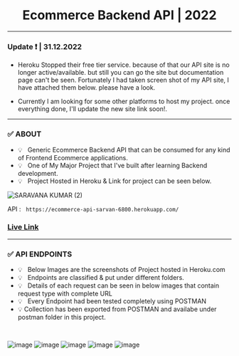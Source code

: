 <h1 align="center">  Ecommerce Backend API | 2022  </h1>

<hr>

### Update ❗ | 31.12.2022 

- Heroku Stopped their free tier service. because of that our API site is no longer active/available. but still you can go the site but documentation page can't be seen. Fortunately I had taken screen shot of my API site, I have attached them below. please have a look.

- Currently I am looking for some other platforms to host my project. once everything done, I'll update the new site link soon!.

<HR>

### ✅ ABOUT
- 💡 &nbsp; Generic Ecommerce Backend API that can be consumed for any kind of Frontend Ecommerce applications.
- 💡 &nbsp; One of My Major Project that I've built after learning Backend development.
- 💡 &nbsp; Project Hosted in Heroku & Link for project can be seen below.

![SARAVANA KUMAR (2)](https://user-images.githubusercontent.com/63772127/192761462-01795863-9661-4da2-a5be-5cb95fbfed93.jpg)

API   :  ```  https://ecommerce-api-sarvan-6800.herokuapp.com/  ```  &nbsp;  &nbsp; &nbsp;  
<h3> <a href="https://ecommerce-api-sarvan-6800.herokuapp.com/"> Live Link </a> </h3>
<hr>

### ✅ API ENDPOINTS 
- 💡 &nbsp; Below Images are the screenshots of Project hosted in Heroku.com
- 💡 &nbsp; Endpoints are classified & put under different folders.
- 💡 &nbsp; Details of each request can be seen in below images that contain request type with complete URL
- 💡 &nbsp; Every Endpoint had been tested completely using POSTMAN 
- 💡 Collection has been exported from POSTMAN and availabe under postman folder in this project.

<br>

![image](https://user-images.githubusercontent.com/63772127/192784486-ece9ae84-6fec-4f8f-9716-66751581dcde.png)
![image](https://user-images.githubusercontent.com/63772127/192785050-927a0365-7e98-47b3-92bd-256ccb04abd2.png)
![image](https://user-images.githubusercontent.com/63772127/192785438-a08a0c11-90e4-4ec4-bdc3-4719e68162aa.png)
![image](https://user-images.githubusercontent.com/63772127/192785835-13a4edda-0e2a-4a71-a7c5-6eddc197ce16.png)
![image](https://user-images.githubusercontent.com/63772127/192785917-576f6189-10dd-4c88-8dc2-16fb1a7e2218.png)
